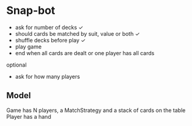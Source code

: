 # Snap-bot

- ask for number of decks ✓
- should cards be matched by suit, value or both ✓
- shuffle decks before play ✓
- play game
- end when all cards are dealt or one player has all cards

optional 
- ask for how many players

## Model
Game has N players, a MatchStrategy and a stack of cards on the table
Player has a hand

